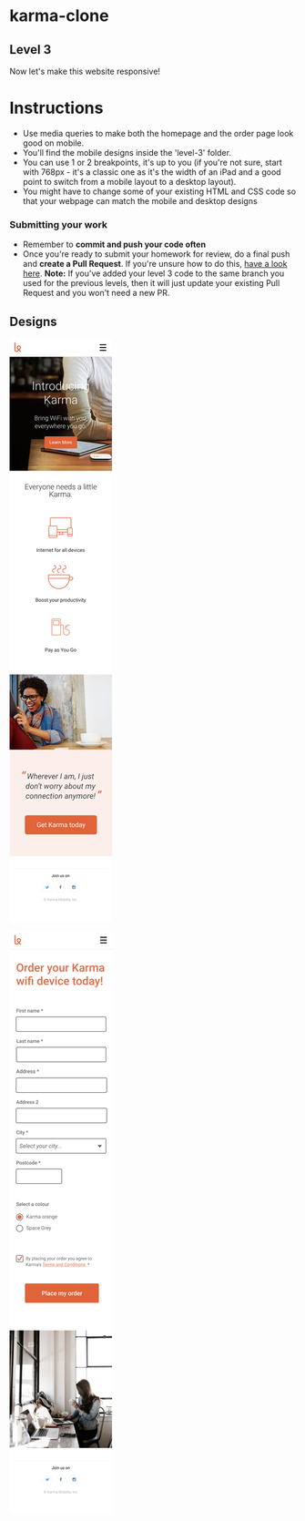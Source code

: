 # karma-clone
## Level 3

Now let's make this website responsive! 

# Instructions

- Use media queries to make both the homepage and the order page look good on mobile. 
- You'll find the mobile designs inside the 'level-3' folder. 
- You can use 1 or 2 breakpoints, it's up to you (if you're not sure, start with 768px - it's a classic one as it's the width of an iPad and a good point to switch from a mobile layout to a desktop layout).
- You might have to change some of your existing HTML and CSS code so that your webpage can match the mobile and desktop designs

### Submitting your work
 - Remember to **commit and push your code often**
 - Once you're ready to submit your homework for review, do a final push and **create a Pull Request**. If you're unsure how to do this, [have a look here](https://syllabus.codeyourfuture.io/git/cheatsheet/#i-want-to-send-my-code-to-volunteers-pushing).
 **Note:** If you've added your level 3 code to the same branch you used for the previous levels, then it will just update your existing Pull Request and you won't need a new PR. 

## Designs

![Homepage mobile design](./homepage-mobile.png)

![Store mobile design](./store-mobile.png)
